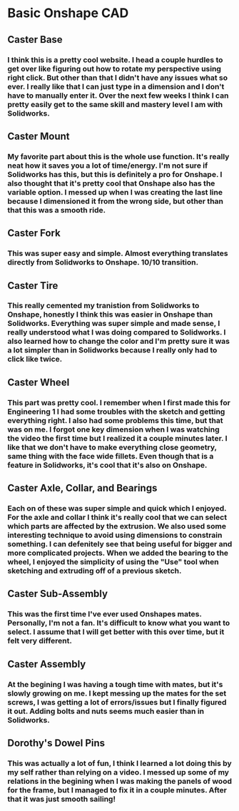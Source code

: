 # Basic Onshape CAD
## Caster Base
### I think this is a pretty cool website. I head a couple hurdles to get over like figuring out how to rotate my perspective using right click. But other than that I didn't have any issues what so ever. I really like that I can just type in a dimension and I don't have to manually enter it. Over the next few weeks I think I can pretty easily get to the same skill and mastery level I am with Solidworks.

## Caster Mount
### My favorite part about this is the whole use function. It's really neat how it saves you a lot of time/energy. I'm not sure if Solidworks has this, but this is definitely a pro for Onshape. I also thought that it's pretty cool that Onshape also has the variable option. I messed up when I was creating the last line because I dimensioned it from the wrong side, but other than that this was a smooth ride.

## Caster Fork
### This was super easy and simple. Almost everything translates directly from Solidworks to Onshape. 10/10 transition.

## Caster Tire
### This really cemented my tranistion from Solidworks to Onshape, honestly I think this was easier in Onshape than Solidworks. Everything was super simple and made sense, I really understood what I was doing compared to Solidworks. I also learned how to change the color and I'm pretty sure it was a lot simpler than in Solidworks because I really only had to click like twice.

## Caster Wheel
### This part was pretty cool. I remember when I first made this for Engineering 1 I had some troubles with the sketch and getting everything right. I also had some problems this time, but that was on me. I forgot one key dimension when I was watching the video the first time but I realized it a couple minutes later. I like that we don't have to make everything close geometry, same thing with the face wide fillets. Even though that is a feature in Solidworks, it's cool that it's also on Onshape. 

## Caster Axle, Collar, and Bearings
### Each on of these was super simple and quick which I enjoyed. For the axle and collar I think it's really cool that we can select which parts are affected by the extrusion. We also used some interesting technique to avoid using dimensions to constrain something. I can defenitely see that being useful for bigger and more complicated projects. When we added the bearing to the wheel, I enjoyed the simplicity of using the "Use" tool when sketching and extruding off of a previous sketch. 

## Caster Sub-Assembly
### This was the first time I've ever used Onshapes mates. Personally, I'm not a fan. It's difficult to know what you want to select. I assume that I will get better with this over time, but it felt very different.

## Caster Assembly
### At the begining I was having a tough time with mates, but it's slowly growing on me. I kept messing up the mates for the set screws, I was getting a lot of errors/issues but I finally figured it out. Adding bolts and nuts seems much easier than in Solidworks. 

## Dorothy's Dowel Pins
### This was actually a lot of fun, I think I learned a lot doing this by my self rather than relying on a video. I messed up some of my relations in the begining when I was making the panels of wood for the frame, but I managed to fix it in a couple minutes. After that it was just smooth sailing!
